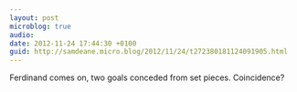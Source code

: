 ```yaml
---
layout: post
microblog: true
audio: 
date: 2012-11-24 17:44:30 +0100
guid: http://samdeane.micro.blog/2012/11/24/t272380181124091905.html
---
```

Ferdinand comes on, two goals conceded from set pieces. Coincidence?
